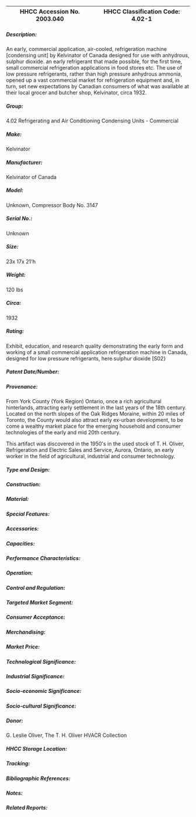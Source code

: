 | **HHCC Accession No. 2003.040** |**HHCC Classification Code:  4.02-1**|
| ----------- | ----------- |
##### Description:
An early, commercial application, air-cooled, refrigeration machine [condensing unit] by Kelvinator of Canada designed for use with anhydrous, sulphur dioxide. an early refrigerant that made possible, for the first time, small commercial refrigeration applications in food stores etc. The use of low pressure refrigerants, rather than high pressure anhydrous ammonia, opened up a vast commercial market for refrigeration equipment and, in turn, set new expectations by Canadian consumers of what was available at their local grocer and butcher shop, Kelvinator, circa 1932.
##### Group:
4.02 Refrigerating and Air Conditioning Condensing Units - Commercial

##### Make:
Kelvinator

##### Manufacturer:
Kelvinator of Canada

##### Model:
Unknown, Compressor Body No. 3147

##### Serial No.:
Unknown

##### Size:
23x 17x 21'h

##### Weight:
120 lbs

##### Circa:
1932

##### Rating:
Exhibit, education, and research quality demonstrating the early form and working of a small commercial application refrigeration machine in Canada, designed for low pressure refrigerants, here sulphur dioxide [S02}

##### Patent Date/Number:


##### Provenance:
From York County (York Region) Ontario, once a rich agricultural hinterlands, attracting early settlement in the last years of the 18th century. Located on the north slopes of the Oak Ridges Moraine, within 20 miles of Toronto, the County would also attract early ex-urban development, to be come a wealthy market place for the emerging household and consumer technologies of the early and mid 20th century. 

This artifact was discovered in the 1950's in the used stock of T. H. Oliver, Refrigeration and Electric Sales and Service, Aurora, Ontario, an early worker in the field of agricultural, industrial and consumer technology.

##### Type and Design:


##### Construction:


##### Material:


##### Special Features:


##### Accessories:


##### Capacities:


##### Performance Characteristics:


##### Operation:


##### Control and Regulation:


##### Targeted Market Segment:


##### Consumer Acceptance:


##### Merchandising:


##### Market Price:


##### Technological Significance:


##### Industrial Significance:


##### Socio-economic Significance:


##### Socio-cultural Significance:


##### Donor:
G. Leslie Oliver, The T. H. Oliver HVACR Collection

##### HHCC Storage Location:


##### Tracking:


##### Bibliographic References:


##### Notes:


##### Related Reports:

